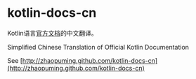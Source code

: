 kotlin-docs-cn
==============


Kotlin语言[官方文档](http://kotlin.jetbrains.org/)的中文翻译。

Simplified Chinese Translation of Official Kotlin Documentation

See [http://zhaopuming.github.com/kotlin-docs-cn](http://zhaopuming.github.com/kotlin-docs-cn)


